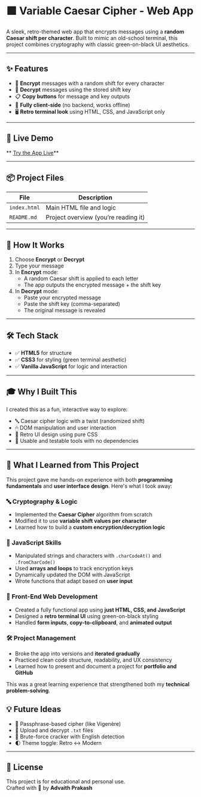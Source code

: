 # 🟩 Variable Caesar Cipher - Web App

A sleek, retro-themed web app that encrypts messages using a **random Caesar shift per character**. Built to mimic an old-school terminal, this project combines cryptography with classic green-on-black UI aesthetics.

---

## ✨ Features

- 🔐 **Encrypt** messages with a random shift for every character
- 🧠 **Decrypt** messages using the stored shift key
- 📋 **Copy buttons** for message and key outputs
- 💾 **Fully client-side** (no backend, works offline)
- 🖥️ **Retro terminal look** using HTML, CSS, and JavaScript only

---

## 🚀 Live Demo

** [Try the App Live](https://advaithprakash.github.io/CeasarCipher/CeasarCipher.html)**

---

## 📦 Project Files

| File            | Description                          |
|-----------------|--------------------------------------|
| `index.html`    | Main HTML file and logic             |
| `README.md`     | Project overview (you’re reading it) |

---

## 🧠 How It Works

1. Choose **Encrypt** or **Decrypt**
2. Type your message
3. In **Encrypt** mode:
   - A random Caesar shift is applied to each letter
   - The app outputs the encrypted message + the shift key
4. In **Decrypt** mode:
   - Paste your encrypted message
   - Paste the shift key (comma-separated)
   - The original message is revealed


---

## 🛠 Tech Stack

- ✅ **HTML5** for structure
- ✅ **CSS3** for styling (green terminal aesthetic)
- ✅ **Vanilla JavaScript** for logic and interaction

---

## 🎓 Why I Built This

I created this as a fun, interactive way to explore:
- 🔤 Caesar cipher logic with a twist (randomized shift)
- 🖱 DOM manipulation and user interaction
- 🎨 Retro UI design using pure CSS
- 🧪 Usable and testable tools with no dependencies

---

## 📘 What I Learned from This Project

This project gave me hands-on experience with both **programming fundamentals** and **user interface design**. Here's what I took away:

### 🔤 Cryptography & Logic
- Implemented the **Caesar Cipher** algorithm from scratch
- Modified it to use **variable shift values per character**
- Learned how to build a **custom encryption/decryption logic**

### 🧠 JavaScript Skills
- Manipulated strings and characters with `.charCodeAt()` and `.fromCharCode()`
- Used **arrays and loops** to track encryption keys
- Dynamically updated the DOM with JavaScript
- Wrote functions that adapt based on **user input**

### 🎨 Front-End Web Development
- Created a fully functional app using **just HTML, CSS, and JavaScript**
- Designed a **retro terminal UI** using green-on-black styling
- Handled **form inputs**, **copy-to-clipboard**, and **animated output**

### 🛠 Project Management
- Broke the app into versions and **iterated gradually**
- Practiced clean code structure, readability, and UX consistency
- Learned how to present and document a project for **portfolio and GitHub**

This was a great learning experience that strengthened both my **technical problem-solving**.


## 💡 Future Ideas

- 🔑 Passphrase-based cipher (like Vigenère)
- 📄 Upload and decrypt `.txt` files
- 🧠 Brute-force cracker with English detection
- 🌓 Theme toggle: Retro ↔ Modern


---

## 📄 License

This project is for educational and personal use.  
Crafted with 💚 by **Advaith Prakash**
